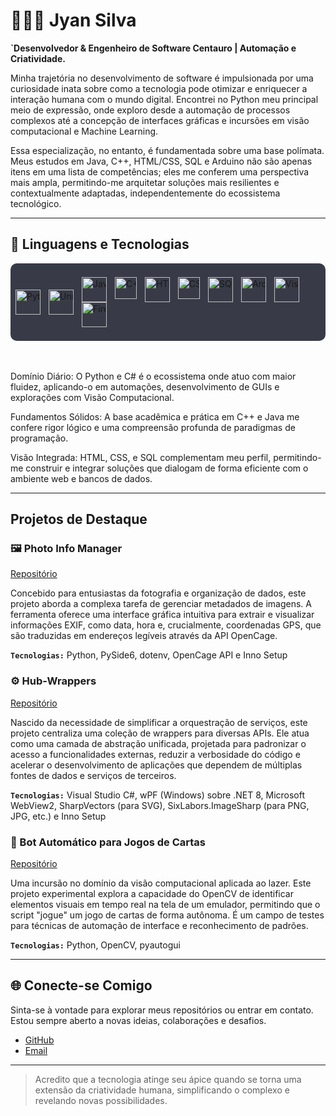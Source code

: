 
# 👨🏻‍💻 Jyan Silva

**`Desenvolvedor & Engenheiro de Software Centauro |  Automação e Criatividade.**

Minha trajetória no desenvolvimento de software é impulsionada por uma curiosidade inata sobre como a tecnologia pode otimizar e enriquecer a interação humana com o mundo digital. Encontrei no Python meu principal meio de expressão, onde exploro desde a automação de processos complexos até a concepção de interfaces gráficas e incursões em visão computacional e Machine Learning.

Essa especialização, no entanto, é fundamentada sobre uma base polímata. Meus estudos em Java, C++, HTML/CSS, SQL e Arduino não são apenas itens em uma lista de competências; eles me conferem uma perspectiva mais ampla, permitindo-me arquitetar soluções mais resilientes e contextualmente adaptadas, independentemente do ecossistema tecnológico.

---

## 🤖 Linguagens e Tecnologias

<div>
  <span style="display:inline-flex; align-items:center; background-color:#383b47; padding:8px; border-radius:10px; flex-wrap:nowrap; white-space:nowrap;">
  <img
      align="left"
      alt="Python"
      title="Python"
      width="40px"
      style="padding-right: 10px;"
      src="https://cdn.jsdelivr.net/gh/devicons/devicon@latest/icons/python/python-original-wordmark.svg" />

  <img
    align="left"
    alt="Unity"
    title="Unity"
    width="40px"
    style="padding-right: 10px;"
    src="https://cdn.jsdelivr.net/gh/devicons/devicon@latest/icons/unity/unity-original-wordmark.svg"
    />

  <img
      align="left"
      alt="Java"
      title="Java (base acadêmica e projetos)"
      width="40px"
      style="padding-right: 10px;"
      src="https://cdn.jsdelivr.net/gh/devicons/devicon@latest/icons/java/java-original-wordmark.svg" />
  <img
      align="left"
      alt="C++"
      title="C++ (base acadêmica e projetos)"
      width="35px"
      style="padding-right: 10px;"
      src="https://cdn.jsdelivr.net/gh/devicons/devicon@latest/icons/cplusplus/cplusplus-original.svg" />
  <img
      align="left"
      alt="HTML5"
      title="HTML5 (fundamentos para integrações e interfaces)"
      width="40px"
      style="padding-right: 10px;"
      src="https://cdn.jsdelivr.net/gh/devicons/devicon@latest/icons/html5/html5-original-wordmark.svg" />
  <img
      align="left"
      alt="CSS"
      title="CSS (fundamentos para interfaces web)"
      width="35px"
      style="padding-right: 10px;"
      src="https://cdn.jsdelivr.net/gh/devicons/devicon@latest/icons/css3/css3-original.svg"/>
  <img
      align="left"
      alt="SQL"
      title="SQL (base acadêmica e integração de dados)"
      width="40px"
      style="padding-right: 10px;"
      src="https://cdn.jsdelivr.net/gh/devicons/devicon@latest/icons/azuresqldatabase/azuresqldatabase-original.svg" />
  <img
      align="left"
      alt="Arduino"
      title="Arduino (prototipagem e automação física)"
      width="40px"
      style="padding-right: 10px;"
      src="https://cdn.jsdelivr.net/gh/devicons/devicon@latest/icons/arduino/arduino-original-wordmark.svg" /><img
      align="left"
      alt="Visual Studio"
      title="Visual Studio"
      width="40px"
      style="padding-right: 10px;"
      src="https://cdn.jsdelivr.net/gh/devicons/devicon@latest/icons/visualstudio/visualstudio-original.svg" /><img
      align="left"
      alt="FireBase"
      title="Backend"
      width="40px"
      style="padding-right: 10px;"
      src="https://cdn.jsdelivr.net/gh/devicons/devicon@latest/icons/firebase/firebase-original.svg" />
    </span>
</div>

<br clear="left"/>
<br/>

Domínio Diário: O Python e C# é o ecossistema onde atuo com maior fluidez, aplicando-o em automações, desenvolvimento de GUIs e explorações com Visão Computacional.

Fundamentos Sólidos: A base acadêmica e prática em C++ e Java me confere rigor lógico e uma compreensão profunda de paradigmas de programação.

Visão Integrada: HTML, CSS, e SQL complementam meu perfil, permitindo-me construir e integrar soluções que dialogam de forma eficiente com o ambiente web e bancos de dados.

---

## Projetos de Destaque
### 🖼️ Photo Info Manager

[Repositório](https://github.com/JyanDev/photo-info-manager)

Concebido para entusiastas da fotografia e organização de dados, este projeto aborda a complexa tarefa de gerenciar metadados de imagens. A ferramenta oferece uma interface gráfica intuitiva para extrair e visualizar informações EXIF, como data, hora e, crucialmente, coordenadas GPS, que são traduzidas em endereços legíveis através da API OpenCage.

**`Tecnologias:`** Python, PySide6, dotenv, OpenCage API e Inno Setup

### ⚙️ Hub-Wrappers

[Repositório](https://github.com/JyanDev/Hub-Wrappers)

Nascido da necessidade de simplificar a orquestração de serviços, este projeto centraliza uma coleção de wrappers para diversas APIs. Ele atua como uma camada de abstração unificada, projetada para padronizar o acesso a funcionalidades externas, reduzir a verbosidade do código e acelerar o desenvolvimento de aplicações que dependem de múltiplas fontes de dados e serviços de terceiros.

**`Tecnologias:`** Visual Studio C#, wPF (Windows) sobre .NET 8, Microsoft WebView2, SharpVectors (para SVG), SixLabors.ImageSharp (para PNG, JPG, etc.) e Inno Setup

### 🎴 Bot Automático para Jogos de Cartas

[Repositório](https://github.com/JyanDev/bot-jogador-de-cartas)

Uma incursão no domínio da visão computacional aplicada ao lazer. Este projeto experimental explora a capacidade do OpenCV de identificar elementos visuais em tempo real na tela de um emulador, permitindo que o script "jogue" um jogo de cartas de forma autônoma. É um campo de testes para técnicas de automação de interface e reconhecimento de padrões.

**`Tecnologias:`** Python, OpenCV, pyautogui

---

## 🌐 Conecte-se Comigo
Sinta-se à vontade para explorar meus repositórios ou entrar em contato. Estou sempre aberto a novas ideias, colaborações e desafios.
* [GitHub](https://github.com/JyanDev)
* [ Email ](mailto:jyandasilva@gmail.com)

---

> Acredito que a tecnologia atinge seu ápice quando se torna uma extensão da criatividade humana, simplificando o complexo e revelando novas possibilidades.
